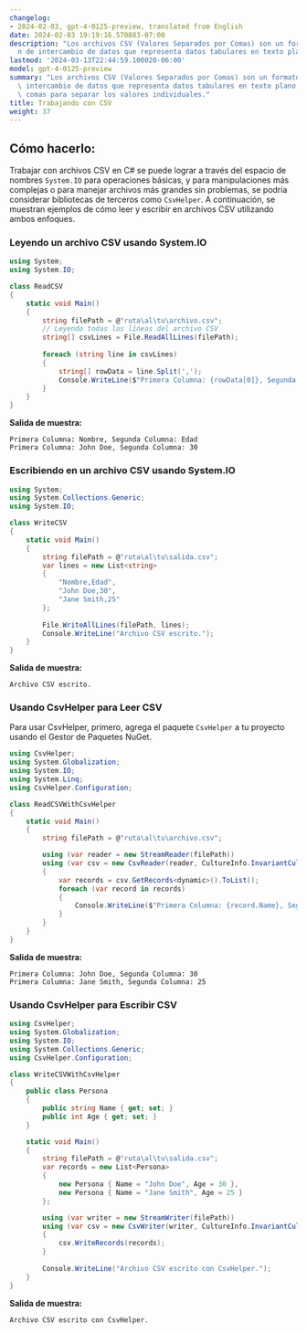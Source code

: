 ```yaml
---
changelog:
- 2024-02-03, gpt-4-0125-preview, translated from English
date: 2024-02-03 19:19:16.570883-07:00
description: "Los archivos CSV (Valores Separados por Comas) son un formato com\xFA\
  n de intercambio de datos que representa datos tabulares en texto plano, utilizando\u2026"
lastmod: '2024-03-13T22:44:59.100020-06:00'
model: gpt-4-0125-preview
summary: "Los archivos CSV (Valores Separados por Comas) son un formato com\xFAn de\
  \ intercambio de datos que representa datos tabulares en texto plano, utilizando\
  \ comas para separar los valores individuales."
title: Trabajando con CSV
weight: 37
---
```


## Cómo hacerlo:
Trabajar con archivos CSV en C# se puede lograr a través del espacio de nombres `System.IO` para operaciones básicas, y para manipulaciones más complejas o para manejar archivos más grandes sin problemas, se podría considerar bibliotecas de terceros como `CsvHelper`. A continuación, se muestran ejemplos de cómo leer y escribir en archivos CSV utilizando ambos enfoques.

### Leyendo un archivo CSV usando System.IO
```csharp
using System;
using System.IO;

class ReadCSV
{
    static void Main()
    {
        string filePath = @"ruta\al\tu\archivo.csv";
        // Leyendo todas las líneas del archivo CSV
        string[] csvLines = File.ReadAllLines(filePath);
        
        foreach (string line in csvLines)
        {
            string[] rowData = line.Split(',');
            Console.WriteLine($"Primera Columna: {rowData[0]}, Segunda Columna: {rowData[1]}");
        }
    }
}
```

**Salida de muestra:**
```
Primera Columna: Nombre, Segunda Columna: Edad
Primera Columna: John Doe, Segunda Columna: 30
```

### Escribiendo en un archivo CSV usando System.IO
```csharp
using System;
using System.Collections.Generic;
using System.IO;

class WriteCSV
{
    static void Main()
    {
        string filePath = @"ruta\al\tu\salida.csv";
        var lines = new List<string>
        {
            "Nombre,Edad",
            "John Doe,30",
            "Jane Smith,25"
        };
        
        File.WriteAllLines(filePath, lines);
        Console.WriteLine("Archivo CSV escrito.");
    }
}
```

**Salida de muestra:**
```
Archivo CSV escrito.
```

### Usando CsvHelper para Leer CSV
Para usar CsvHelper, primero, agrega el paquete `CsvHelper` a tu proyecto usando el Gestor de Paquetes NuGet.

```csharp
using CsvHelper;
using System.Globalization;
using System.IO;
using System.Linq;
using CsvHelper.Configuration;

class ReadCSVWithCsvHelper
{
    static void Main()
    {
        string filePath = @"ruta\al\tu\archivo.csv";

        using (var reader = new StreamReader(filePath))
        using (var csv = new CsvReader(reader, CultureInfo.InvariantCulture))
        {
            var records = csv.GetRecords<dynamic>().ToList();
            foreach (var record in records)
            {
                Console.WriteLine($"Primera Columna: {record.Name}, Segunda Columna: {record.Age}");
            }
        }
    }
}
```

**Salida de muestra:**
```
Primera Columna: John Doe, Segunda Columna: 30
Primera Columna: Jane Smith, Segunda Columna: 25
```

### Usando CsvHelper para Escribir CSV
```csharp
using CsvHelper;
using System.Globalization;
using System.IO;
using System.Collections.Generic;
using CsvHelper.Configuration;

class WriteCSVWithCsvHelper
{
    public class Persona
    {
        public string Name { get; set; }
        public int Age { get; set; }
    }

    static void Main()
    {
        string filePath = @"ruta\al\tu\salida.csv";
        var records = new List<Persona>
        {
            new Persona { Name = "John Doe", Age = 30 },
            new Persona { Name = "Jane Smith", Age = 25 }
        };

        using (var writer = new StreamWriter(filePath))
        using (var csv = new CsvWriter(writer, CultureInfo.InvariantCulture))
        {
            csv.WriteRecords(records);
        }
        
        Console.WriteLine("Archivo CSV escrito con CsvHelper.");
    }
}
```

**Salida de muestra:**
```
Archivo CSV escrito con CsvHelper.
```
